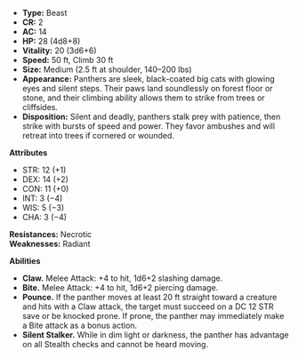 - **Type:** Beast
- **CR:** 2
- **AC:** 14
- **HP:** 28 (4d8+8)
- **Vitality:** 20 (3d6+6)
- **Speed:** 50 ft, Climb 30 ft
- **Size:** Medium (2.5 ft at shoulder, 140–200 lbs)
- **Appearance:** Panthers are sleek, black-coated big cats with glowing eyes and silent steps. Their paws land soundlessly on forest floor or stone, and their climbing ability allows them to strike from trees or cliffsides.
- **Disposition:** Silent and deadly, panthers stalk prey with patience, then strike with bursts of speed and power. They favor ambushes and will retreat into trees if cornered or wounded.

**Attributes**
- STR: 12 (+1)
- DEX: 14 (+2)
- CON: 11 (+0)
- INT: 3 (−4)
- WIS: 5 (−3)
- CHA: 3 (−4)

**Resistances:** Necrotic  
**Weaknesses:** Radiant

**Abilities**
- **Claw.** Melee Attack: +4 to hit, 1d6+2 slashing damage.
- **Bite.** Melee Attack: +4 to hit, 1d6+2 piercing damage.
- **Pounce.** If the panther moves at least 20 ft straight toward a creature and hits with a Claw attack, the target must succeed on a DC 12 STR save or be knocked prone. If prone, the panther may immediately make a Bite attack as a bonus action.
- **Silent Stalker.** While in dim light or darkness, the panther has advantage on all Stealth checks and cannot be heard moving.
